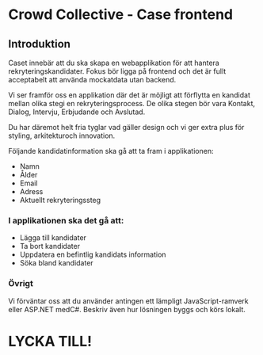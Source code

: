 # Crowd Collective - Case frontend

## Introduktion
Caset innebär att du ska skapa en webapplikation för att hantera rekryteringskandidater.
Fokus bör ligga på frontend och det är fullt acceptabelt att använda mockatdata utan backend.

Vi ser framför oss en applikation där det är möjligt att förflytta en kandidat mellan olika stegi en rekryteringsprocess. De olika stegen bör vara Kontakt, Dialog, Intervju, Erbjudande och Avslutad.

Du har däremot helt fria tyglar vad gäller design och vi ger extra plus för styling, arkitekturoch innovation.

Följande kandidatinformation ska gå att ta fram i applikationen:
* Namn
* Ålder
* Email
* Adress
* Aktuellt rekryteringssteg

### I applikationen ska det gå att:
* Lägga till kandidater
* Ta bort kandidater
* Uppdatera en befintlig kandidats information
* Söka bland kandidater

### Övrigt

Vi förväntar oss att du använder antingen ett lämpligt JavaScript-ramverk eller ASP.NET medC#. Beskriv även hur lösningen byggs och körs lokalt.

# LYCKA TILL!

